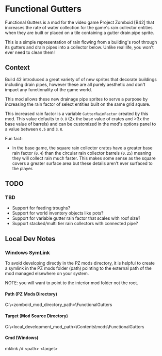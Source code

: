 # Functional Gutters
Functional Gutters is a mod for the video game Project Zomboid [B42] that increases the rate of water collection for the game's rain collector entities when they are built or placed on a tile containing a gutter drain pipe sprite.

This is a simple representation of rain flowing from a building's roof through its gutters and drain pipes into a collector below. Unlike real life, you won't ever need to clean them!

## Context
Build 42 introduced a great variety of of new sprites that decorate buildings including drain pipes, however these are all purely aesthetic and don't impact any functionality of the game world. 

This mod allows these new drainage pipe sprites to serve a purpose by increasing the rain factor of select entities built on the same grid square.

This increased rain factor is a variable `GutterRainFactor` created by this mod. This value defaults to `0.8` (2x the base value of crates and >3x the base value of barrels) and can be customized in the mod's options panel to a value between `0.5` and `3.0`.

Fun fact: 
* In the base game, the square rain collector crates have a greater base rain factor (`0.4`) than the circular rain collector barrels (`0.25`) meaning they will collect rain much faster. This makes some sense as the square covers a greater surface area but these details aren't ever surfaced to the player.

## TODO

### TBD

* Support for feeding troughs?
* Support for world inventory objects like pots?
* Support for variable gutter rain factor that scales with roof size?
* Support stacked/multi tier rain collectors with connected pipe?


## Local Dev Notes

### Windows SymLink
To avoid developing directly in the PZ mods directory, it is helpful to create a symlink in the PZ mods folder (path) pointing to the external path of the mod managed elsewhere on your system.

NOTE: you will want to point to the interior mod folder not the root.

#### Path (PZ Mods Directory)
C:\\<zomboid_mod_directory_path>\FunctionalGutters

#### Target (Mod Source Directory)
C:\\<local_development_mod_path>\Contents\mods\FunctionalGutters

#### Cmd (Windows)
mklink /d \<path> \<target>